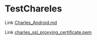 # TestChareles

Link [Charles_Android.md](https://github.com/YingVickyCao/YingVickyCao.github.io/blob/master/tools/Charles/Charles_Android.md)

Link [charles_ssl_proxying_certificate.pem](../app/src/main/res/raw/charles_ssl_proxying_certificate.pem)
